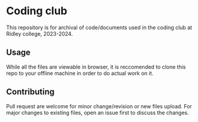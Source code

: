 # Coding club

This repository is for archival of code/documents used in the coding club at Ridley college, 2023-2024.

## Usage

While all the files are viewable in browser, it is reccomended to clone this repo to your offline machine in order to do actual work on it.

## Contributing

Pull request are welcome for minor change/revision or new files upload. For major changes to existing files, open an issue first to discuss the changes.
